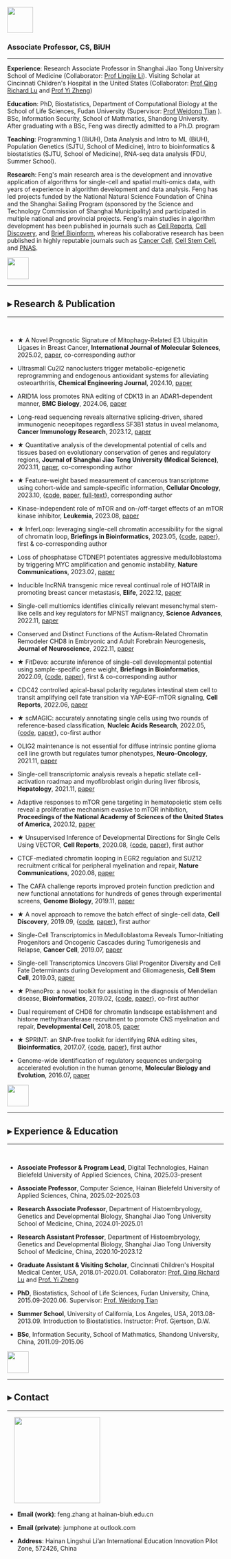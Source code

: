 <p float="left">
<img src="https://fzhang.bioinfo-lab.com/img/biuh_logo.jpg" height="60">
</p>

### **Associate Professor, CS, BiUH**

---------------------------------------

**Experience**: Research Associate Professor in Shanghai Jiao Tong University School of Medicine (Collaborator: [Prof Lingjie Li](https://www.shsmu.edu.cn/cbmsen/info/1072/1301.htm)). Visiting Scholar at Cincinnati Children's Hospital in the United States (Collaborator: [Prof Qing Richard Lu](https://www.cincinnatichildrens.org/bio/l/qing-richard-lu) and [Prof Yi Zheng](https://www.cincinnatichildrens.org/bio/z/yi-zheng)) 

**Education**: PhD, Biostatistics, Department of Computational Biology at the School of Life Sciences, Fudan University (Supervisor: [Prof Weidong Tian](https://life.fudan.edu.cn/9f/60/c31283a368480/page.htm)
). BSc, Information Security, School of Mathmatics, Shandong University. After graduating with a BSc, Feng was directly admitted to a Ph.D. program

**Teaching**: Programming 1 (BiUH), Data Analysis and Intro to ML (BiUH),  Population Genetics (SJTU, School of Medicine), Intro to bioinformatics & biostatistics (SJTU, School of Medicine),  RNA-seq data analysis (FDU, Summer School).

**Research**: Feng's main research area is the development and innovative application of algorithms for single-cell and spatial multi-omics data, with years of experience in algorithm development and data analysis. Feng has led projects funded by the National Natural Science Foundation of China and the Shanghai Sailing Program (sponsored by the Science and Technology Commission of Shanghai Municipality) and participated in multiple national and provincial projects. Feng's main studies in algorithm development has been published in journals such as [Cell Reports](https://doi.org/10.1016/j.celrep.2021.110009), [Cell Discovery](https://doi.org/10.1038/s41421-019-0114-x), and [Brief Bioinform](https://doi.org/10.1093/bib/bbad166), whereas his collaborative research has been published in highly reputable journals such as [Cancer Cell](https://doi.org/10.1016/j.ccell.2019.07.009), [Cell Stem Cell](https://doi.org/10.1016/j.stem.2019.03.006), and [PNAS](https://www.pnas.org/content/118/1/e2020102118).


<img src="https://fzhang.bioinfo-lab.com/img/white.png" height="50">

---------------------------------------

## ▸ Research & Publication

---------------------------------------

&nbsp;&nbsp;

  * ★ A Novel Prognostic Signature of Mitophagy-Related E3 Ubiquitin Ligases in Breast Cancer, **International Journal of Molecular Sciences**, 2025.02, [paper](https://doi.org/10.3390/ijms26041551), co-corresponding author

  * Ultrasmall Cu2I2 nanoclusters trigger metabolic-epigenetic reprogramming and endogenous antioxidant systems for alleviating osteoarthritis, **Chemical Engineering Journal**, 2024.10, [paper](https://doi.org/10.1016/j.cej.2024.154568)
  
  * ARID1A loss promotes RNA editing of CDK13 in an ADAR1-dependent manner, **BMC Biology**, 2024.06, [paper](https://doi.org/10.1186/s12915-024-01927-9)

  * Long-read sequencing reveals alternative splicing-driven, shared immunogenic neoepitopes regardless SF3B1 status in uveal melanoma, **Cancer Immunology Research**, 2023.12, [paper](https://doi.org/10.1158/2326-6066.cir-23-0083)

  * ★ Quantitative analysis of the developmental potential of cells and tissues based on evolutionary conservation of genes and regulatory regions, **Journal of Shanghai Jiao Tong University (Medical Science)**, 2023.11, [paper](https://xuebao.shsmu.edu.cn/CN/10.3969/j.issn.1674-8115.2023.11.006), co-corresponding author

  * ★  Feature-weight based measurement of cancerous transcriptome using cohort-wide and sample-specific information, **Cellular Oncology**, 2023.10, {[code](https://github.com/jumphone/FWP), [paper](https://doi.org/10.1007/s13402-023-00879-6), [full-text](https://rdcu.be/dn9I1)}, corresponding author
  
  * Kinase-independent role of mTOR and on-/off-target effects of an mTOR kinase inhibitor, **Leukemia**, 2023.08, [paper](https://doi.org/10.1038/s41375-023-01987-w)

  * ★ InferLoop: leveraging single-cell chromatin accessibility for the signal of chromatin loop, **Briefings in Bioinformatics**, 2023.05, {[code](https://github.com/jumphone/InferLoop), [paper](https://doi.org/10.1093/bib/bbad166)}, first & co-corresponding author
  
  * Loss of phosphatase CTDNEP1 potentiates aggressive medulloblastoma by triggering MYC amplification and genomic instability, **Nature Communications**, 2023.02, [paper](https://doi.org/10.1038/s41467-023-36400-8)
  
  * Inducible lncRNA transgenic mice reveal continual role of HOTAIR in promoting breast cancer metastasis, **Elife**, 2022.12, [paper](https://doi.org/10.7554/elife.79126)
  
  * Single-cell multiomics identifies clinically relevant mesenchymal stem-like cells and key regulators for MPNST malignancy, **Science Advances**, 2022.11, [paper](https://doi.org/10.1126/sciadv.abo5442)
  
  * Conserved and Distinct Functions of the Autism-Related Chromatin Remodeler CHD8 in Embryonic and Adult Forebrain Neurogenesis, **Journal of Neuroscience**, 2022.11, [paper](https://doi.org/10.1523/JNEUROSCI.2400-21.2022)

  * ★ FitDevo: accurate inference of single-cell developmental potential using sample-specific gene weight, **Briefings in Bioinformatics**, 2022.09, {[code](https://github.com/jumphone/FitDevo), [paper](https://doi.org/10.1093/bib/bbac293)}, first & co-corresponding author
  
  * CDC42 controlled apical-basal polarity regulates intestinal stem cell to transit amplifying cell fate transition via YAP-EGF-mTOR signaling, **Cell Reports**, 2022.06, [paper](https://doi.org/10.1016/j.celrep.2021.110009)

  * ★ scMAGIC: accurately annotating single cells using two rounds of reference-based classification, **Nucleic Acids Research**, 2022.05, {[code](https://github.com/TianLab-Bioinfo/scMAGIC), [paper](https://doi.org/10.1093/nar/gkab1275)}, co-first author

  * OLIG2 maintenance is not essential for diffuse intrinsic pontine glioma cell line growth but regulates tumor phenotypes, **Neuro-Oncology**, 2021.11, [paper](https://doi.org/10.1093/neuonc/noab016)

  * Single-cell transcriptomic analysis reveals a hepatic stellate cell-activation roadmap and myofibroblast origin during liver fibrosis, **Hepatology**, 2021.11, [paper](https://doi.org/10.1002/hep.31987)

  * Adaptive responses to mTOR gene targeting in hematopoietic stem cells reveal a proliferative mechanism evasive to mTOR inhibition, **Proceedings of the National Academy of Sciences of the United States of America**, 2020.12, [paper](https://www.pnas.org/content/118/1/e2020102118)

  * ★ Unsupervised Inference of Developmental Directions for Single Cells Using VECTOR, **Cell Reports**, 2020.08, {[code](https://github.com/jumphone/Vector), [paper](https://doi.org/10.1016/j.celrep.2020.108069)}, first author
 
  * CTCF-mediated chromatin looping in EGR2 regulation and SUZ12 recruitment critical for peripheral myelination and repair, **Nature Communications**, 2020.08, [paper](https://doi.org/10.1038/s41467-020-17955-2)

  * The CAFA challenge reports improved protein function prediction and new functional annotations for hundreds of genes through experimental screens, **Genome Biology**, 2019.11, [paper](https://doi.org/10.1186/s13059-019-1835-8)

  * ★ A novel approach to remove the batch effect of single-cell data, **Cell Discovery**, 2019.09, {[code](https://github.com/jumphone/BEER), [paper](https://doi.org/10.1038/s41421-019-0114-x)}, first author

  * Single-Cell Transcriptomics in Medulloblastoma Reveals Tumor-Initiating Progenitors and Oncogenic Cascades during Tumorigenesis and Relapse, **Cancer Cell**, 2019.07, [paper](https://doi.org/10.1016/j.ccell.2019.07.009)

  * Single-cell Transcriptomics Uncovers Glial Progenitor Diversity and Cell Fate Determinants during Development and Gliomagenesis, **Cell Stem Cell**, 2019.03, [paper](https://doi.org/10.1016/j.stem.2019.03.006)

  * ★ PhenoPro: a novel toolkit for assisting in the diagnosis of Mendelian disease, **Bioinformatics**, 2019.02, {[code](https://github.com/jumphone/PhenoPro), [paper](https://doi.org/10.1093/bioinformatics/btz100)}, co-first author

  * Dual requirement of CHD8 for chromatin landscape establishment and histone methyltransferase recruitment to promote CNS myelination and repair, **Developmental Cell**, 2018.05, [paper](https://doi.org/10.1016/j.devcel.2018.05.022)

  * ★ SPRINT: an SNP-free toolkit for identifying RNA editing sites, **Bioinformatics**, 2017.07, {[code](https://github.com/jumphone/SPRINT), [paper](https://doi.org/10.1093/bioinformatics/btx473)}, first author
    
  * Genome-wide identification of regulatory sequences undergoing accelerated evolution in the human genome, **Molecular Biology and Evolution**, 2016.07, [paper](https://doi.org/10.1093/molbev/msw128)

<img src="https://fzhang.bioinfo-lab.com/img/white.png" height="50">

---------------------------------------

## ▸ Experience & Education

---------------------------------------

&nbsp;&nbsp;

* **Associate Professor & Program Lead**, Digital Technologies, Hainan Bielefeld University of Applied Sciences, China, 2025.03-present

* **Associate Professor**, Computer Science, Hainan Bielefeld University of Applied Sciences, China, 2025.02-2025.03

* **Research Associate Professor**, Department of Histoembryology, Genetics and Developmental Biology, Shanghai Jiao Tong University School of Medicine, China, 2024.01-2025.01

* **Research Assistant Professor**, Department of Histoembryology, Genetics and Developmental Biology, Shanghai Jiao Tong University School of Medicine, China, 2020.10-2023.12

* **Graduate Assistant & Visiting Scholar**, Cincinnati Children's Hospital Medical Center, USA, 2018.01-2020.01. Collaborator: [Prof. Qing Richard Lu](https://www.cincinnatichildrens.org/bio/l/qing-richard-lu) and [Prof. Yi Zheng](https://www.cincinnatichildrens.org/bio/z/yi-zheng)

* **PhD**, Biostatistics, School of Life Sciences, Fudan University, China, 2015.09-2020.06. Supervisor: [Prof. Weidong Tian](https://life.fudan.edu.cn/9f/60/c31283a368480/page.htm)

* **Summer School**, University of California, Los Angeles, USA, 2013.08-2013.09. Introduction to Biostatistics. Instructor: Prof. Gjertson, D.W.

* **BSc**, Information Security, School of Mathmatics, Shandong University, China, 2011.09-2015.06 

<img src="https://fzhang.bioinfo-lab.com/img/white.png" height="50">

---------------------------------------

## ▸ Contact

---------------------------------------

&nbsp;&nbsp;&nbsp;&nbsp;<img src="https://fzhang.bioinfo-lab.com/img/email_logo.png" width="200">

* **Email (work)**: feng.zhang at hainan-biuh.edu.cn

* **Email (private)**: jumphone at outlook.com 

* **Address**: Hainan Lingshui Li’an International Education Innovation Pilot Zone, 572426, China




